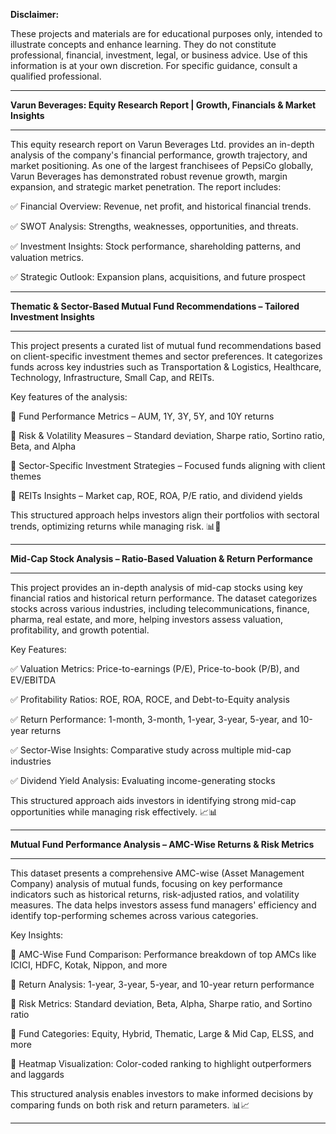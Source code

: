 **Disclaimer:** 

These projects and materials are for educational purposes only, intended to illustrate concepts and enhance learning. They do not constitute professional, financial, investment, legal, or business advice. Use of this information is at your own discretion. For specific guidance, consult a qualified professional.

_ _ _

**Varun Beverages: Equity Research Report | Growth, Financials & Market Insights**
_ _ _

This equity research report on Varun Beverages Ltd. provides an in-depth analysis of the company's financial performance, growth trajectory, and market positioning. As one of the largest franchisees of PepsiCo globally, Varun Beverages has demonstrated robust revenue growth, margin expansion, and strategic market penetration. The report includes:

✅ Financial Overview: Revenue, net profit, and historical financial trends.

✅ SWOT Analysis: Strengths, weaknesses, opportunities, and threats.

✅ Investment Insights: Stock performance, shareholding patterns, and valuation metrics.

✅ Strategic Outlook: Expansion plans, acquisitions, and future prospect
_ _ _

**Thematic & Sector-Based Mutual Fund Recommendations – Tailored Investment Insights**
_ _ _

This project presents a curated list of mutual fund recommendations based on client-specific investment themes and sector preferences. It categorizes funds across key industries such as Transportation & Logistics, Healthcare, Technology, Infrastructure, Small Cap, and REITs.

Key features of the analysis:

📌 Fund Performance Metrics – AUM, 1Y, 3Y, 5Y, and 10Y returns

📌 Risk & Volatility Measures – Standard deviation, Sharpe ratio, Sortino ratio, Beta, and Alpha

📌 Sector-Specific Investment Strategies – Focused funds aligning with client themes

📌 REITs Insights – Market cap, ROE, ROA, P/E ratio, and dividend yields

This structured approach helps investors align their portfolios with sectoral trends, optimizing returns while managing risk. 📊🚀
_ _ _

**Mid-Cap Stock Analysis – Ratio-Based Valuation & Return Performance**
_ _ _

This project provides an in-depth analysis of mid-cap stocks using key financial ratios and historical return performance. The dataset categorizes stocks across various industries, including telecommunications, finance, pharma, real estate, and more, helping investors assess valuation, profitability, and growth potential.

Key Features:

✅ Valuation Metrics: Price-to-earnings (P/E), Price-to-book (P/B), and EV/EBITDA

✅ Profitability Ratios: ROE, ROA, ROCE, and Debt-to-Equity analysis

✅ Return Performance: 1-month, 3-month, 1-year, 3-year, 5-year, and 10-year returns

✅ Sector-Wise Insights: Comparative study across multiple mid-cap industries

✅ Dividend Yield Analysis: Evaluating income-generating stocks

This structured approach aids investors in identifying strong mid-cap opportunities while managing risk effectively. 📈📊
_ _ _

**Mutual Fund Performance Analysis – AMC-Wise Returns & Risk Metrics**
_ _ _

This dataset presents a comprehensive AMC-wise (Asset Management Company) analysis of mutual funds, focusing on key performance indicators such as historical returns, risk-adjusted ratios, and volatility measures. The data helps investors assess fund managers' efficiency and identify top-performing schemes across various categories.

Key Insights:

📌 AMC-Wise Fund Comparison: Performance breakdown of top AMCs like ICICI, HDFC, Kotak, Nippon, and more

📌 Return Analysis: 1-year, 3-year, 5-year, and 10-year return performance

📌 Risk Metrics: Standard deviation, Beta, Alpha, Sharpe ratio, and Sortino ratio

📌 Fund Categories: Equity, Hybrid, Thematic, Large & Mid Cap, ELSS, and more

📌 Heatmap Visualization: Color-coded ranking to highlight outperformers and laggards

This structured analysis enables investors to make informed decisions by comparing funds on both risk and return parameters. 📊📈

_ _ _
